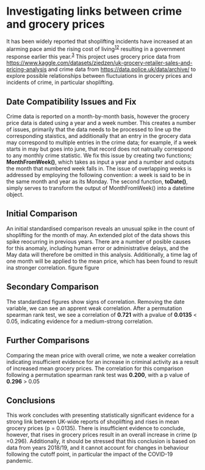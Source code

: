 
# Investigating links between crime and grocery prices
It has been widely reported that shoplifting incidents have increased at an alarming pace amid the rising cost of living<sup>[1](https://news.sky.com/story/shoplifting-up-25-in-the-past-year-12987599)</sup><sup>[2](https://www.theguardian.com/uk-news/2023/sep/15/its-organised-looting-uk-in-grip-of-a-shoplifting-epidemic-say-store-owners)</sup> 
resulting in a government response earlier this year.<sup>[3](https://www.gov.uk/government/news/action-plan-to-tackle-shoplifting-launched)</sup>
This project uses grocery price data from https://www.kaggle.com/datasets/ziedzen/uk-grocery-retailer-sales-and-pricing-analysis and crime data from https://data.police.uk/data/archive/ to explore possible relationships between fluctuiations in grocery prices and incidents of crime, in particular shoplifting.
## Date Compatibility Issues and Fix
Crime data is reported on a month-by-month basis, however the grocery price data is dated using a year and a week number. This creates a number of issues, primarily that the data needs to be processed to line up the corresponding staistics, and additionally that an entry in the grocery data may correspond to multiple entries in the crime data; for example, if a week starts in may but goes into june, that record does not natrually correspond to any monthly crime statistic.
We fix this issue by creating two functions; **MonthFromWeek()**, which takes as input a year and a number and outputs the month that numbered week falls in. The issue of overlapping weeks is addressed by employing the following convention: a week is said to be in the same month and year as its Monday. The second function, **toDate()**, simply serves to transform the output of MonthFromWeek() into a datetime object.
## Initial Comparison
An initial standardised comparison reveals an unusual spike in the count of shoplifting for the month of may. An extended plot of the data shows this spike reocurring in previous years. There are a number of posible causes for this anomaly, including human error or administrative delays, and the May data will therefore be omitted in this analysis. Additionally, a time lag of one month will be applied to the mean price, which has been found to result ina  stronger correlation.
figure
figure
## Secondary Comparison
The standardized figures show signs of correlation. Removing the date variable, we can see an apprent weak correlation. After a permutation spearman rank test, we see a correlation of **0.721** with a  pvalue of **0.0135** < 0.05, indicating evidence for a medium-strong correlation.
## Further Comparisons
Comparing the mean price with overall crime, we note a weaker correlation indicating insufficient evidence for an increase in criminal activity as a result of increased mean grocery prices. The correlation for this comparison following a permutation spearman rank test was **0.200**, with a p value of **0.296** > 0.05
## Conclusions
This work concludes with presenting statistically significant evidence for a strong link between UK-wide reports of shoplifting and rises in mean grocery prices (p = 0.0135). There is insufficient evidence to conclude, however, that rises in grocery prices result in an overall increase in crime (p =0.296). Additionally, it should be stressed that this conclusion is based on data from years 2018/19, and it cannot account for changes in behaviour following the cutoff point, in particular the impact of the COVID-19 pandemic.